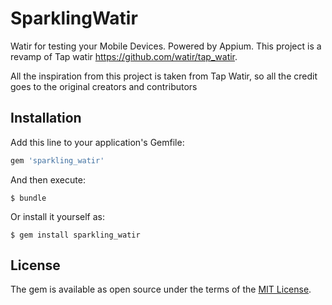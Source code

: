 # SparklingWatir

Watir for testing your Mobile Devices. Powered by Appium.
This project is a revamp of Tap watir https://github.com/watir/tap_watir.

All the inspiration from this project is taken from Tap Watir, so all the credit goes
to the original creators and contributors

## Installation

Add this line to your application's Gemfile:

```ruby
gem 'sparkling_watir'
```

And then execute:

    $ bundle

Or install it yourself as:

    $ gem install sparkling_watir

## License

The gem is available as open source under the terms of the [MIT License](https://opensource.org/licenses/MIT).
